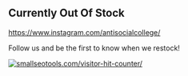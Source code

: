 ## Currently Out Of Stock

https://www.instagram.com/antisocialcollege/

Follow us and be the first to know when we restock!

<a href="https://smallseotools.com/visitor-hit-counter/" target="_blank" title="smallseotools.com/visitor-hit-counter/" rel="nofollow noopener"><img src="https://smallseotools.com/counterDisplay?code=fd9c42214c4e237a25d12271af3a967d&style=0004&pad=5&type=page&initCount=1" alt="smallseotools.com/visitor-hit-counter/" border="0"></a>
